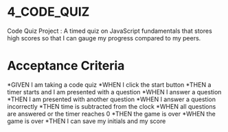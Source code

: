 # 4_CODE_QUIZ
Code Quiz Project : A timed quiz on JavaScript fundamentals that stores high scores so that I can gauge my progress compared to my peers.

#

# Acceptance Criteria
*GIVEN I am taking a code quiz
*WHEN I click the start button
*THEN a timer starts and I am presented with a question
*WHEN I answer a question
*THEN I am presented with another question
*WHEN I answer a question incorrectly
*THEN time is subtracted from the clock
*WHEN all questions are answered or the timer reaches 0
*THEN the game is over
*WHEN the game is over
*THEN I can save my initials and my score
